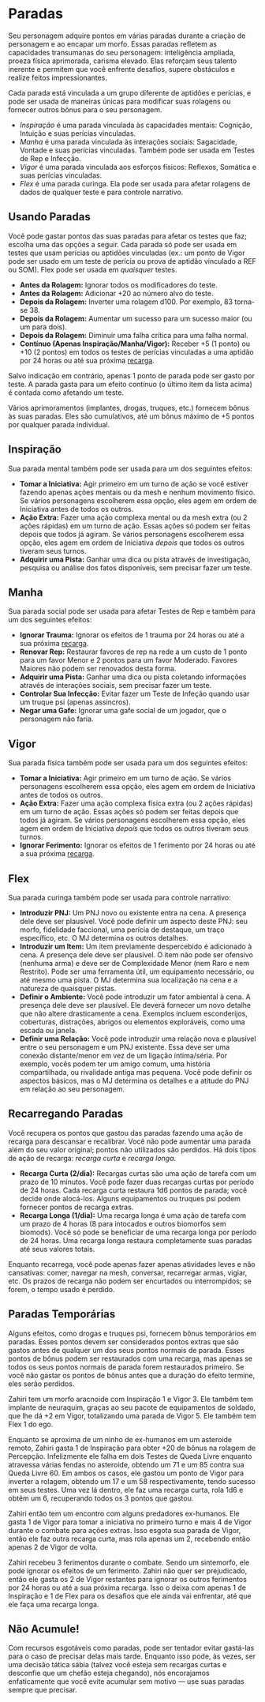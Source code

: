# Paradas

Seu personagem adquire pontos em várias paradas durante a criação de personagem e ao encapar um morfo. Essas paradas refletem as capacidades transumanas do seu personagem: inteligência ampliada, proeza física aprimorada, carisma elevado. Elas reforçam seus talento inerente e permitem que você enfrente desafios, supere obstáculos e realize feitos impressionantes.

Cada parada está vinculada a um grupo diferente de aptidões e perícias, e pode ser usada de maneiras únicas para modificar suas rolagens ou fornecer outros bônus para o seu personagem.

- _Inspiração_ é uma parada vinculada às capacidades mentais: Cognição, Intuição e suas perícias vinculadas.
- _Manha_ é uma parada vinculada às interações sociais: Sagacidade, Vontade e suas perícias vinculadas. Também pode ser usada em Testes de Rep e Infecção.
- _Vigor_ é uma parada vinculada aos esforços físicos: Reflexos, Somática e suas perícias vinculadas.
- _Flex_ é uma parada curinga. Ela pode ser usada para afetar rolagens de dados de qualquer teste e para controle narrativo.

## Usando Paradas

Você pode gastar pontos das suas paradas para afetar os testes que faz; escolha uma das opções a seguir. Cada parada só pode ser usada em testes que usam perícias ou aptidões vinculadas (ex.: um ponto de Vigor pode ser usado em um teste de perícia ou prova de aptidão vinculado a REF ou SOM). Flex pode ser usada em _quaisquer_ testes.

- **Antes da Rolagem:** Ignorar todos os modificadores do teste.
- **Antes da Rolagem:** Adicionar +20 ao número alvo do teste.
- **Depois da Rolagem:** Inverter uma rolagem d100. Por exemplo, 83 torna-se 38.
- **Depois da Rolagem:** Aumentar um sucesso para um sucesso maior (ou um para dois).
- **Depois da Rolagem:** Diminuir uma falha crítica para uma falha normal.
- **Contínuo (Apenas Inspiração/Manha/Vigor):** Receber +5 (1 ponto) ou +10 (2 pontos) em todos os testes de perícias vinculadas a uma aptidão por 24 horas ou até sua próxima [recarga](#recharging-pools).

Salvo indicação em contrário, apenas 1 ponto de parada pode ser gasto por teste. A parada gasta para um efeito contínuo (o último item da lista acima) é contada como afetando um teste.

Vários aprimoramentos (implantes, drogas, truques, etc.) fornecem bônus às suas paradas. Eles são cumulativos, até um bônus máximo de +5 pontos por qualquer parada individual.

## Inspiração

Sua parada mental também pode ser usada para um dos seguintes efeitos:

- **Tomar a Iniciativa:** Agir primeiro em um turno de ação se você estiver fazendo apenas ações mentais ou da mesh e nenhum movimento físico. Se vários personagens escolherem essa opção, eles agem em ordem de Iniciativa antes de todos os outros.
- **Ação Extra:** Fazer uma ação complexa mental ou da mesh extra (ou 2 ações rápidas) em um turno de ação. Essas ações só podem ser feitas depois que todos já agiram. Se vários personagens escolherem essa opção, eles agem em ordem de Iniciativa _depois_ que todos os outros tiveram seus turnos.
- **Adquirir uma Pista:** Ganhar uma dica ou pista através de investigação, pesquisa ou análise dos fatos disponíveis, sem precisar fazer um teste.

## Manha

Sua parada social pode ser usada para afetar Testes de Rep e também para um dos seguintes efeitos:

- **Ignorar Trauma:** Ignorar os efeitos de 1 trauma por 24 horas ou até a sua próxima [recarga](#recharging-pools).
- **Renovar Rep:** Restaurar favores de rep na rede a um custo de 1 ponto para um favor Menor e 2 pontos para um favor Moderado. Favores Maiores não podem ser renovados desta forma.
- **Adquirir uma Pista:** Ganhar uma dica ou pista coletando informações através de interações sociais, sem precisar fazer um teste.
- **Controlar Sua Infecção:** Evitar fazer um Teste de Infeção quando usar um truque psi (apenas assincros).
- **Negar uma Gafe:** Ignorar uma gafe social de um jogador, que o personagem não faria.

## Vigor

Sua parada física também pode ser usada para um dos seguintes efeitos:

- **Tomar a Iniciativa:** Agir primeiro em um turno de ação. Se vários personagens escolherem essa opção, eles agem em ordem de Iniciativa antes de todos os outros.
- **Ação Extra:** Fazer uma ação complexa física extra (ou 2 ações rápidas) em um turno de ação. Essas ações só podem ser feitas depois que todos já agiram. Se vários personagens escolherem essa opção, eles agem em ordem de Iniciativa _depois_ que todos os outros tiveram seus turnos.
- **Ignorar Ferimento:** Ignorar os efeitos de 1 ferimento por 24 horas ou até a sua próxima [recarga](#recharging-pools).

## Flex

Sua parada curinga também pode ser usada para controle narrativo:

- **Introduzir PNJ:** Um PNJ novo ou existente entra na cena. A presença dele deve ser plausível. Você pode definir um aspecto deste PNJ: seu morfo, fidelidade faccional, uma perícia de destaque, um traço específico, etc. O MJ determina os outros detalhes.
- **Introduzir um Item:** Um item previamente despercebido é adicionado à cena. A presença dele deve ser plausível. O item não pode ser ofensivo (nenhuma arma) e deve ser de Complexidade Menor (nem Raro e nem Restrito). Pode ser uma ferramenta útil, um equipamento necessário, ou até mesmo uma pista. O MJ determina sua localização na cena e a natureza de quaisquer pistas.
- **Definir o Ambiente:** Você pode introduzir um fator ambiental à cena. A presença dele deve ser plausível. Ele deverá fornecer um novo detalhe que não altere drasticamente a cena. Exemplos incluem esconderijos, coberturas, distrações, abrigos ou elementos exploráveis, como uma escada ou janela.
- **Definir uma Relação:** Você pode introduzir uma relação nova e plausível entre o seu personagem e um PNJ existente. Essa deve ser uma conexão distante/menor em vez de um ligação íntima/séria. Por exemplo, vocês podem ter um amigo comum, uma história compartilhada, ou rivalidade antiga mas pequena. Você pode definir os aspectos básicos, mas o MJ determina os detalhes e a atitude do PNJ em relação ao seu personagem.

## Recarregando Paradas

Você recupera os pontos que gastou das paradas fazendo uma ação de recarga para descansar e recalibrar. Você não pode aumentar uma parada além do seu valor original; pontos não utilizados são perdidos. Há dois tipos de ação de recarga: _recarga curta_ e _recarga longa_.

- **Recarga Curta (2/dia):** Recargas curtas são uma ação de tarefa com um prazo de 10 minutos. Você pode fazer duas recargas curtas por período de 24 horas. Cada recarga curta restaura 1d6 pontos de parada; você decide onde alocá-los. Alguns equipamentos ou truques psi podem fornecer pontos de recarga extras.
- **Recarga Longa (1/dia):** Uma recarga longa é uma ação de tarefa com um prazo de 4 horas (8 para intocados e outros biomorfos sem biomods). Você só pode se beneficiar de uma recarga longa por período de 24 horas. Uma recarga longa restaura completamente suas paradas até seus valores totais.

Enquanto recarrega, você pode apenas fazer apenas atividades leves e não cansativas: comer, navegar na mesh, conversar, recarregar armas, vigiar, etc. Os prazos de recarga não podem ser encurtados ou interrompidos; se forem, o tempo usado é perdido.

## Paradas Temporárias

Alguns efeitos, como drogas e truques psi, fornecem bônus temporários em paradas. Esses pontos devem ser considerados pontos extras que são gastos antes de qualquer um dos seus pontos normais de parada. Esses pontos de bônus podem ser restaurados com uma recarga, mas apenas se todos os seus pontos normais de parada forem restaurados primeiro. Se você não gastar os pontos de bônus antes que a duração do efeito termine, eles serão perdidos.

<!-- CLEANED blockquote -->

Zahiri tem um morfo aracnoide com Inspiração 1 e Vigor 3. Ele também tem implante de neuraquim, graças ao seu pacote de equipamentos de soldado, que lhe dá +2 em Vigor, totalizando uma parada de Vigor 5. Ele também tem Flex 1 do ego.

Enquanto se aproxima de um ninho de ex-humanos em um asteroide remoto, Zahiri gasta 1 de Inspiração para obter +20 de bônus na rolagem de Percepção. Infelizmente ele falha em dois Testes de Queda Livre enquanto atravessa várias fendas no asteroide, obtendo um 71 e um 85 contra sua Queda Livre 60. Em ambos os casos, ele gastou um ponto de Vigor para inverter a rolagem, obtendo um 17 e um 58 respectivamente, tendo sucesso em seus testes. Uma vez lá dentro, ele faz uma recarga curta, rola 1d6 e obtêm um 6, recuperando todos os 3 pontos que gastou.

Zahiri então tem um encontro com alguns predadores ex-humanos. Ele gasta 1 de Vigor para tomar a iniciativa no primeiro turno e mais 4 de Vigor durante o combate para ações extras. Isso esgota sua parada de Vigor, então ele faz outra recarga curta, mas rola apenas um 2, recebendo então apenas 2 de Vigor de volta.

Zahiri recebeu 3 ferimentos durante o combate. Sendo um sintemorfo, ele pode ignorar os efeitos de um ferimento. Zahiri não quer ser prejudicado, então ele gasta os 2 de Vigor restantes para ignorar os outros ferimentos por 24 horas ou até a sua próxima recarga. Isso o deixa com apenas 1 de Inspiração e 1 de Flex para os desafios que ele ainda vai enfrentar, até que ele faça uma recarga longa.

<!-- CLEANED /blockquote -->

<!-- CLEANED blockquote -->

## Não Acumule!

Com recursos esgotáveis como paradas, pode ser tentador evitar gastá-las para o caso de precisar delas mais tarde. Enquanto isso pode, às vezes, ser uma decisão tática sábia (talvez você esteja sem recargas curtas e desconfie que um chefão esteja chegando), nós encorajamos enfaticamente que você evite acumular sem motivo — use suas paradas sempre que precisar.

<!-- CLEANED /blockquote -->
